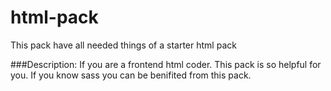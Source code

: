 # html-pack
This pack have all needed things of a starter html pack

###Description:
	If you are a frontend html coder. This pack is so helpful for you. If you know sass you can be benifited from this pack.
